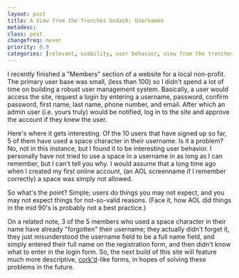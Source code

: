 ```yaml
---
layout: post
title: A View from the Trenches &ndash; Usernames
metadesc: 
class: post
changefreq: never
priority: 0.9
categories: [relevant, usability, user behavior, view from the trenches]
---
```

I recently finished a "Members" section of a website for a local non-profit.  The primary user 
base was small, (less than 100) so I didn't spend a lot of time on building a robust user 
management system.  Basically, a user would access the site, request a login by entering a 
username, password, confirm password, first name, last name, phone number, and email.  After 
which an admin user (i.e. yours truly) would be notified, log in to the site and approve the 
account if they knew the user.

Here's where it gets interesting.  Of the 10 users that have signed up so far, 5 of them have 
used a space character in their username.  Is it a problem?  No, not in this instance, but I 
found it to be interesting user behavior.  I personally have not tried to use a space in a 
username in as long as I can remember, but I can't tell you why.  I would assume that a long 
time ago when I created my first online account, (an AOL screenname if I remember correctly) a 
space was simply not allowed.

So what's the point?  Simple; users do things you may not expect, and you may not expect things 
for not-so-valid reasons. (Face it, how AOL did things in the mid 90's 
is probably not a best practice.)

On a related note, 3 of the 5 members who used a space character in their name have already 
"forgotten" their username; they actually didn't forget it, they just misunderstood the username 
field to be a full name field, and simply entered their full name on the registration form, and 
then didn't know what to enter in the login form.  So, the next build of this site will feature 
much more descriptive, [cork'd](http://www.corkd.com/signup "Cork'd is an online wine-reviewing community with a particularly usable (and witty) registration form.")-like 
forms, in hopes of solving these problems in the future.
